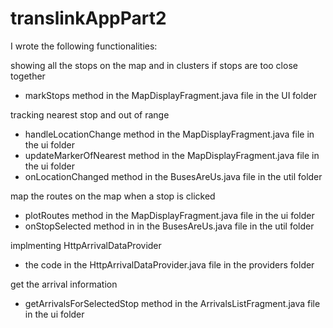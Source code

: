 # translinkAppPart2

I wrote the following functionalities:

showing all the stops on the map and in clusters if stops are too close together
  - markStops method in the MapDisplayFragment.java file in the UI folder
 
tracking nearest stop and out of range
  - handleLocationChange method in the MapDisplayFragment.java file in the ui folder
  - updateMarkerOfNearest method in the MapDisplayFragment.java file in the ui folder
  - onLocationChanged method in the BusesAreUs.java file in the util folder
  
map the routes on the map when a stop is clicked
  - plotRoutes method in the MapDisplayFragment.java file in the ui folder
  - onStopSelected method in in the BusesAreUs.java file in the util folder
  
implmenting HttpArrivalDataProvider
  - the code in the HttpArrivalDataProvider.java file in the providers folder
  
get the arrival information
  - getArrivalsForSelectedStop method in the ArrivalsListFragment.java file in the ui folder
